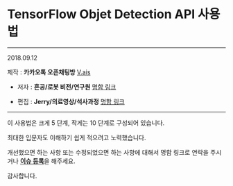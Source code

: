 # TensorFlow Objet Detection API 사용법


---

2018.09.12

제작 : **카카오톡 오픈채팅방** [V.ais](https://open.kakao.com/o/ghU9D1o)

- 저자 : **흔공/로봇 비전/연구원** [명함 링크](https://open.kakao.com/me/kape67)

- 편집 : **Jerry/의료영상/석사과정** [명함 링크](https://open.kakao.com/o/s1BnRpH)

---

이 사용법은 크게 5 단계, 작게는 10 단계로 구성되어 있습니다.

최대한 입문자도 이해하기 쉽게 적으려고 노력했습니다.

개선했으면 하는 사항 또는 수정되었으면 하는 사항에 대해서 명함 링크로 연락을 주시거나 [**이슈 등록**](https://github.com/V-AIS/tensorflow/issues)을 해주세요.

감사합니다.
